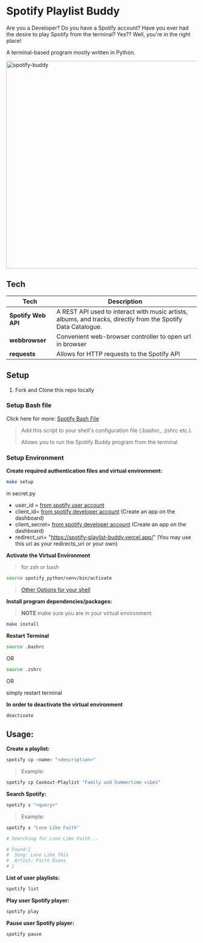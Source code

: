# Spotify Playlist Buddy

Are you a Developer? Do you have a Spotify account? Have you ever had the desire to play Spotify from the terminal? Yes?? Well, you're in the right place!

A terminal-based program mostly written in Python.

<img src="https://media.giphy.com/media/WjQYG5UBbdtcRzscAC/giphy.gif" width="550px" alt="spotify-buddy"/>

## Tech

| Tech             | Description                                                                                                   |
| ------------------- | ------------------------------------------------------------------------------------------------------------- |
| **Spotify Web API** | A REST API used to interact with music artists, albums, and tracks, directly from the Spotify Data Catalogue. |
| **webbrowser**      | Convenient web-browser controller to open url in browser                                                                            |
| **requests** | Allows for HTTP requests to the Spotify API |

## Setup

1. Fork and Clone this repo locally

### Setup Bash file
Click here for more: [Spotify Bash File](https://github.com/StefonSimmons/spotify_bash_file)

> Add this script to your shell's configuration file (.bashrc, .zshrc etc.).
>
> Allows you to run the Spotify Buddy program from the terminal

### Setup Environment

**Create required authentication files and virtual environment:**

```bash
make setup
```
in secret.py
- user_id = [from spotify user account](https://www.spotify.com/)
- client_id= [from spotify developer account](https://developer.spotify.com/dashboard/login) (Create an app on the dashboard)
- client_secret= [from spotify developer account](https://developer.spotify.com/dashboard/login) (Create an app on the dashboard)
- redirect_uri= "https://spotify-playlist-buddy.vercel.app/" (You may use this uri as your redirects_uri or your own)

**Activate the Virtual Environment**
  > for zsh or bash

```bash
source spotify_python/senv/bin/activate
```
  > [Other Options for your shell](https://docs.python.org/3/library/venv.html#module-venv)

**Install program dependencies/packages:**
  > **NOTE** make sure you are in your virtual environment

```bash
make install
```

**Restart Terminal**
```bash
source .bashrc
```
OR
```bash
source .zshrc
``` 
OR

simply restart terminal


**In order to deactivate the virtual environment**

```bash
deactivate
```

## Usage:

**Create a playlist:**

```bash
spotify cp <name> "<description>"
```

> Example:

```bash
spotify cp Cookout-Playlist "Family and Summertime vibes"
```

**Search Spotify:**

```bash
spotify s "<query>"
```

> Example:

```bash
spotify s "Love Like Faith"

# Searching for Love Like Faith...

# Found:{
#  Song: Love Like This
#  Artist: Faith Evans
# }
```

**List of user playlists:**

```bash
spotify list
```

**Play user Spotify player:**

```bash
spotify play
```

**Pause user Spotify player:**

```bash
spotify pause
```
